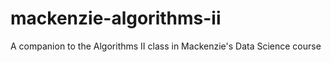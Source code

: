 # mackenzie-algorithms-ii
A companion to the Algorithms II class in Mackenzie's Data Science course
